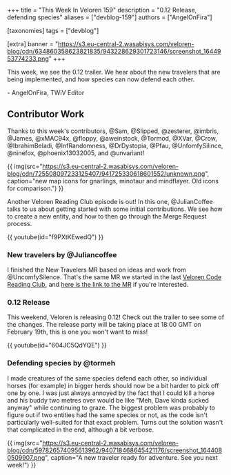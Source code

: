 +++
title = "This Week In Veloren 159"
description = "0.12 Release, defending species"
aliases = ["devblog-159"]
authors = ["AngelOnFira"]

[taxonomies]
tags = ["devblog"]

[extra]
banner = "https://s3.eu-central-2.wasabisys.com/veloren-blog/cdn/634860358623821835/943228629301723146/screenshot_1644953774233.png"
+++

This week, we see the 0.12 trailer. We hear about the new travelers that are
being implemented, and how species can now defend each other.

\- AngelOnFira, TWiV Editor

## Contributor Work

Thanks to this week's contributors, @Sam, @Slipped, @zesterer, @imbris, @James,
@xMAC94x, @floppy, @aweinstock, @Tormod, @XVar, @Crow, @IbrahimBeladi,
@InfRandomness, @DrDystopia, @Pfau, @UnfomfySilince, @ninefox, @phoenix13032005,
and @unvariant!

{{
  img(src="https://s3.eu-central-2.wasabisys.com/veloren-blog/cdn/725508097233125407/941725330618601552/unknown.png",
  caption="new map icons for gnarlings, minotaur and mindflayer. Old icons for
comparison.") }}

Another Veloren Reading Club episode is out! In this one, @JulianCoffee talks to
us about getting started with some initial contributions. We see how to create a
new entity, and how to then go through the Merge Request process.

{{ youtube(id="f9PXtKEwedQ") }}

### New travelers by @Juliancoffee

I finished the New Travelers MR based on ideas and work from @UncomfySilence.
That's the same MR we started in the last [Veloren Code Reading
Club](https://www.youtube.com/watch?v=f9PXtKEwedQ), and [here is the link to the
MR](https://gitlab.com/veloren/veloren/-/merge_requests/3180) if you're
interested.

### 0.12 Release

This weekend, Veloren is releasing 0.12! Check out the trailer to see some of
the changes. The release party will be taking place at 18:00 GMT on February
19th, this is one you won't want to miss!

{{ youtube(id="604JC5QdYQE") }}

### Defending species by @tormeh

I made creatures of the same species defend each other, so individual horses
(for example) in bigger herds should now be a bit harder to pick off one by one.
I was just always annoyed by the fact that I could kill a horse and his buddy
two metres over would be like "Meh, Dave kinda sucked anyway" while continuing
to graze. The biggest problem was probably to figure out if two entities had the
same species or not, as the code isn't particularly well-suited for that exact
problem. Turns out the solution wasn't that complicated in the end, although a
bit verbose.

{{
  img(src="https://s3.eu-central-2.wasabisys.com/veloren-blog/cdn/597826574095613962/940718468645421176/screenshot_1644080509907.png",
  caption="A new traveler ready for adventure. See you next week!") }}
